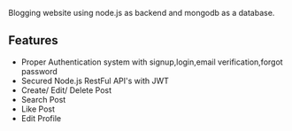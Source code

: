 


Blogging website using node.js as backend and mongodb as a database.


## Features

- Proper Authentication system with signup,login,email verification,forgot password
- Secured Node.js RestFul API's with JWT
- Create/ Edit/ Delete Post
- Search Post
- Like Post
- Edit Profile

